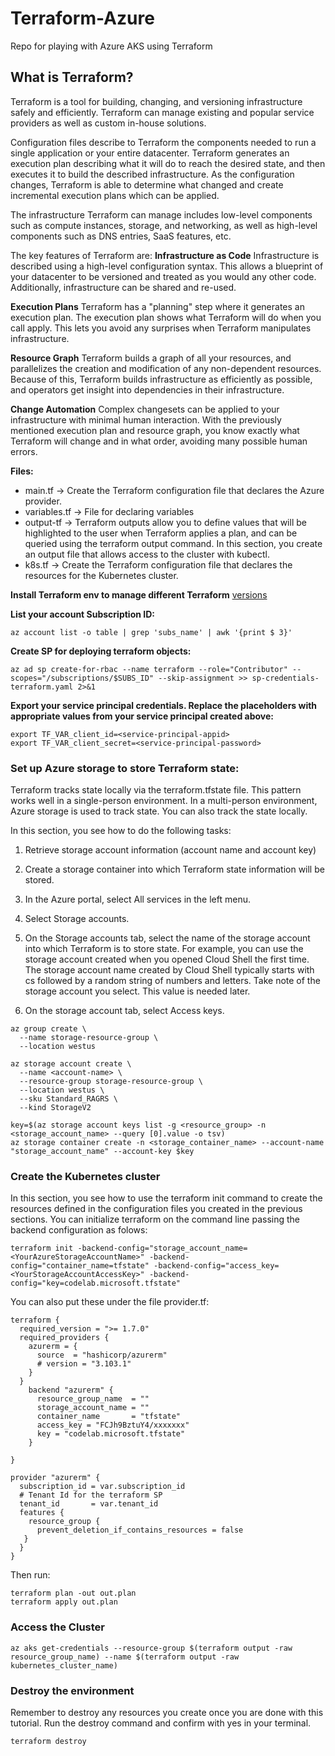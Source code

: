 # Terraform-Azure
Repo for playing with Azure AKS using Terraform

## What is Terraform?
Terraform is a tool for building, changing, and versioning infrastructure safely and efficiently. Terraform can manage existing and popular service providers as well as custom in-house solutions.

Configuration files describe to Terraform the components needed to run a single application or your entire datacenter. Terraform generates an execution plan describing what it will do to reach the desired state, and then executes it to build the described infrastructure. As the configuration changes, Terraform is able to determine what changed and create incremental execution plans which can be applied.

The infrastructure Terraform can manage includes low-level components such as compute instances, storage, and networking, as well as high-level components such as DNS entries, SaaS features, etc.

The key features of Terraform are:
__Infrastructure as Code__
Infrastructure is described using a high-level configuration syntax. This allows a blueprint of your datacenter to be versioned and treated as you would any other code. Additionally, infrastructure can be shared and re-used.

__Execution Plans__
Terraform has a "planning" step where it generates an execution plan. The execution plan shows what Terraform will do when you call apply. This lets you avoid any surprises when Terraform manipulates infrastructure.

__Resource Graph__
Terraform builds a graph of all your resources, and parallelizes the creation and modification of any non-dependent resources. Because of this, Terraform builds infrastructure as efficiently as possible, and operators get insight into dependencies in their infrastructure.

__Change Automation__
Complex changesets can be applied to your infrastructure with minimal human interaction. With the previously mentioned execution plan and resource graph, you know exactly what Terraform will change and in what order, avoiding many possible human errors.

__Files:__<br>
- main.tf -> Create the Terraform configuration file that declares the Azure provider. <br>
- variables.tf -> File for declaring variables <br>
- output-tf -> Terraform outputs allow you to define values that will be highlighted to the user when Terraform applies a plan, and can be queried using the terraform output command. In this section, you create an output file that allows access to the cluster with kubectl.<br>
- k8s.tf -> Create the Terraform configuration file that declares the resources for the Kubernetes cluster.<br>

**Install Terraform env to manage different Terraform**
[versions](https://github.com/tfutils/tfenv)

__List your account Subscription ID:__
```
az account list -o table | grep 'subs_name' | awk '{print $ 3}'
```
__Create SP for deploying terraform objects:__
```
az ad sp create-for-rbac --name terraform --role="Contributor" --scopes="/subscriptions/$SUBS_ID" --skip-assignment >> sp-credentials-terraform.yaml 2>&1
```
__Export your service principal credentials. Replace the placeholders with appropriate values from your service principal created above:__
```
export TF_VAR_client_id=<service-principal-appid> 
export TF_VAR_client_secret=<service-principal-password>
```

### Set up Azure storage to store Terraform state: <br>

Terraform tracks state locally via the terraform.tfstate file. This pattern works well in a single-person environment. In a multi-person environment, Azure storage is used to track state. You can also track the state locally. <br>

In this section, you see how to do the following tasks:<br>

1. Retrieve storage account information (account name and account key)<br>
2. Create a storage container into which Terraform state information will be stored.<br>
3. In the Azure portal, select All services in the left menu.<br>

4. Select Storage accounts.<br>

5. On the Storage accounts tab, select the name of the storage account into which Terraform is to store state. For example, you can use the storage account created when you opened Cloud Shell the first time. The storage account name created by Cloud Shell typically starts with cs followed by a random string of numbers and letters. Take note of the storage account you select. This value is needed later.<br>

6. On the storage account tab, select Access keys.<br>

```
az group create \
  --name storage-resource-group \
  --location westus
  
az storage account create \
  --name <account-name> \
  --resource-group storage-resource-group \
  --location westus \
  --sku Standard_RAGRS \
  --kind StorageV2
  
key=$(az storage account keys list -g <resource_group> -n <storage_account_name> --query [0].value -o tsv)
az storage container create -n <storage_container_name> --account-name "storage_account_name" --account-key $key
```
### Create the Kubernetes cluster
In this section, you see how to use the terraform init command to create the resources defined in the configuration files you created in the previous sections.
You can initialize terraform on the command line passing the backend configuration as folows:
```
terraform init -backend-config="storage_account_name=<YourAzureStorageAccountName>" -backend-config="container_name=tfstate" -backend-config="access_key=<YourStorageAccountAccessKey>" -backend-config="key=codelab.microsoft.tfstate" 
```

You can also put these under the file provider.tf:<br>
```
terraform {
  required_version = ">= 1.7.0"
  required_providers {
    azurerm = {
      source  = "hashicorp/azurerm"
      # version = "3.103.1"
    }
  }
    backend "azurerm" {
      resource_group_name  = ""
      storage_account_name = ""
      container_name       = "tfstate"
      access_key = "FCJh9BztuY4/xxxxxxx"
      key = "codelab.microsoft.tfstate" 
    }

}

provider "azurerm" {
  subscription_id = var.subscription_id
  # Tenant Id for the terraform SP
  tenant_id       = var.tenant_id
  features {
    resource_group {
      prevent_deletion_if_contains_resources = false
   }
  }
}
```
Then run:
```
terraform plan -out out.plan
terraform apply out.plan
```

### Access the Cluster
```
az aks get-credentials --resource-group $(terraform output -raw resource_group_name) --name $(terraform output -raw kubernetes_cluster_name)
```
### Destroy the environment
Remember to destroy any resources you create once you are done with this tutorial. Run the destroy command and confirm with yes in your terminal.
```
terraform destroy
```

